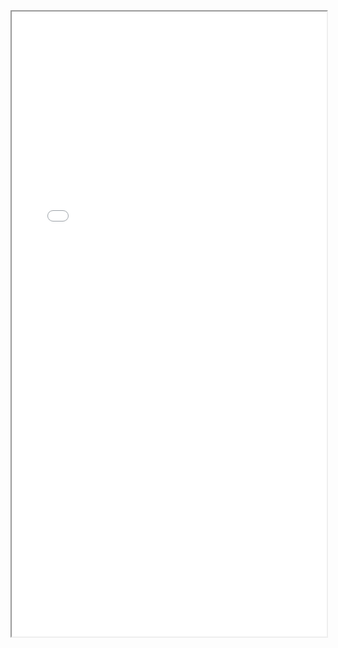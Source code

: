
<iframe
  src="//rstudio-pubs-static.s3.amazonaws.com/1260946_3603f120afa04fb8a37411bd1a2428a4.html"
  style="width:100%; height:1000px;"
></iframe>

